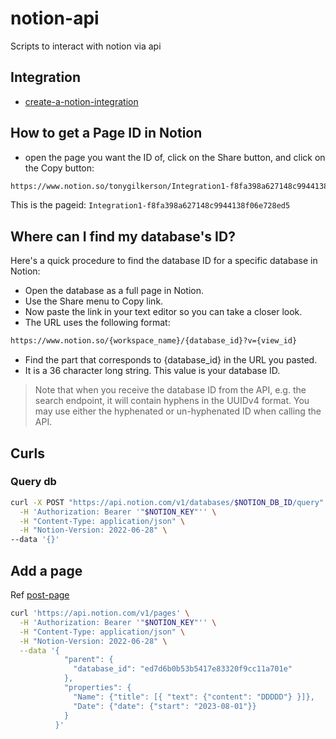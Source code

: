 # notion-api

Scripts to interact with notion via api

## Integration

* [create-a-notion-integration](https://developers.notion.com/docs/create-a-notion-integration)
  
## How to get a Page ID in Notion

* open the page you want the ID of, click on the Share button, and click on the Copy button:

```sh
https://www.notion.so/tonygilkerson/Integration1-f8fa398a627148c9944138f06e728ed5?pvs=4
```

This is the pageid: `Integration1-f8fa398a627148c9944138f06e728ed5`

## Where can I find my database's ID?

Here's a quick procedure to find the database ID for a specific database in Notion:

* Open the database as a full page in Notion.
* Use the Share menu to Copy link.
* Now paste the link in your text editor so you can take a closer look.
* The URL uses the following format:

```sh
https://www.notion.so/{workspace_name}/{database_id}?v={view_id}
```

* Find the part that corresponds to {database_id} in the URL you pasted.
* It is a 36 character long string. This value is your database ID.

> Note that when you receive the database ID from the API, e.g. the search endpoint, it will contain hyphens in the UUIDv4 format. You may use either the hyphenated or un-hyphenated ID when calling the API.

## Curls

### Query db

```sh
curl -X POST "https://api.notion.com/v1/databases/$NOTION_DB_ID/query" \
  -H 'Authorization: Bearer '"$NOTION_KEY"'' \
  -H "Content-Type: application/json" \
  -H "Notion-Version: 2022-06-28" \
--data '{}'
```

## Add a page

Ref [post-page](https://developers.notion.com/reference/post-page)

```sh
curl 'https://api.notion.com/v1/pages' \
  -H 'Authorization: Bearer '"$NOTION_KEY"'' \
  -H "Content-Type: application/json" \
  -H "Notion-Version: 2022-06-28" \
  --data '{
            "parent": {
              "database_id": "ed7d6b0b53b5417e83320f9cc11a701e"
            },
            "properties": {
              "Name": {"title": [{ "text": {"content": "DDDDD"} }]},
              "Date": {"date": {"start": "2023-08-01"}}
            }
          }'
```
